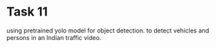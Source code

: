 # Task 11
using pretrained yolo model for object detection. to detect vehicles and persons in an Indian traffic video. 
